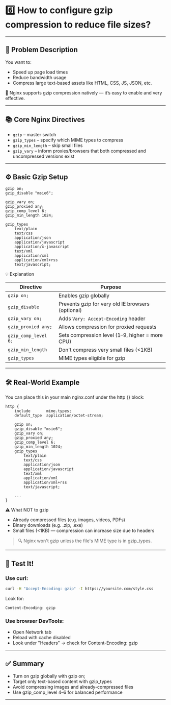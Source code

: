 # 6️⃣ How to configure gzip compression to reduce file sizes?

---

## 🧩 Problem Description

You want to:

- Speed up page load times
- Reduce bandwidth usage
- Compress large text-based assets like HTML, CSS, JS, JSON, etc.

📌 Nginx supports gzip compression natively — it’s easy to enable and very effective.

---

## 📚 Core Nginx Directives

- `gzip` – master switch
- `gzip_types` – specify which MIME types to compress
- `gzip_min_length` – skip small files
- `gzip_vary` – inform proxies/browsers that both compressed and uncompressed versions exist

---

## ⚙️ Basic Gzip Setup

```nginx
gzip on;
gzip_disable "msie6";

gzip_vary on;
gzip_proxied any;
gzip_comp_level 6;
gzip_min_length 1024;

gzip_types
    text/plain
    text/css
    application/json
    application/javascript
    application/x-javascript
    text/xml
    application/xml
    application/xml+rss
    text/javascript;
```

💡 Explanation

| Directive            | Purpose                                           |
| -------------------- | ------------------------------------------------- |
| `gzip on;`           | Enables gzip globally                             |
| `gzip_disable`       | Prevents gzip for very old IE browsers (optional) |
| `gzip_vary on;`      | Adds `Vary: Accept-Encoding` header               |
| `gzip_proxied any;`  | Allows compression for proxied requests           |
| `gzip_comp_level 6;` | Sets compression level (1–9, higher = more CPU)   |
| `gzip_min_length`    | Don't compress very small files (<1KB)            |
| `gzip_types`         | MIME types eligible for gzip                      |

---

## 🛠️ Real-World Example

You can place this in your main nginx.conf under the http {} block:

```nginx
http {
    include       mime.types;
    default_type  application/octet-stream;

    gzip on;
    gzip_disable "msie6";
    gzip_vary on;
    gzip_proxied any;
    gzip_comp_level 6;
    gzip_min_length 1024;
    gzip_types
        text/plain
        text/css
        application/json
        application/javascript
        text/xml
        application/xml
        application/xml+rss
        text/javascript;

    ...
}
```

⚠️ What NOT to gzip

- Already compressed files (e.g. images, videos, PDFs)
- Binary downloads (e.g. .zip, .exe)
- Small files (<1KB) — compression can increase size due to headers

> 🔍 Nginx won't gzip unless the file's MIME type is in gzip_types.

---

## 🧪 Test It!

### Use curl:

```bash
curl -H "Accept-Encoding: gzip" -I https://yoursite.com/style.css
```

Look for:

```bash
Content-Encoding: gzip
```

### Use browser DevTools:

- Open Network tab
- Reload with cache disabled
- Look under "Headers" → check for Content-Encoding: gzip

---

## ✅ Summary

- Turn on gzip globally with gzip on;
- Target only text-based content with gzip_types
- Avoid compressing images and already-compressed files
- Use gzip_comp_level 4–6 for balanced performance

---
